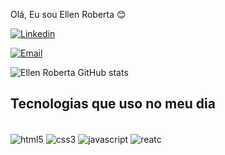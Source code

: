 Olá, Eu sou Ellen Roberta 😊

[![Linkedin](https://img.shields.io/badge/LinkedIn-0077B5?style=for-the-badge&logo=linkedin&logoColor=white)]()

[![Email](https://img.shields.io/badge/Gmail-D14836?style=for-the-badge&logo=gmail&logoColor=white)]()

![Ellen Roberta GitHub stats](https://github-readme-stats.vercel.app/api?username=ellenrobertaa&show_icons=true&theme=radical)



## Tecnologias que uso no meu dia 

<div style="display: inline_block"><br/>
<img align="center" alt="html5" src="https://img.shields.io/badge/HTML5-E34F26?style=for-the-badge&logo=html5&logoColor=white">
<img align="center" alt="css3" src="https://img.shields.io/badge/CSS3-1572B6?style=for-the-badge&logo=css3&logoColor=white">
<img align="center" alt="javascript" src="https://img.shields.io/badge/JavaScript-323330?style=for-the-badge&logo=javascript&logoColor=F7DF1E">
<img align="center" alt="reatc" src="https://img.shields.io/badge/React-20232A?style=for-the-badge&logo=react&logoColor=61DAFB">
</div>
